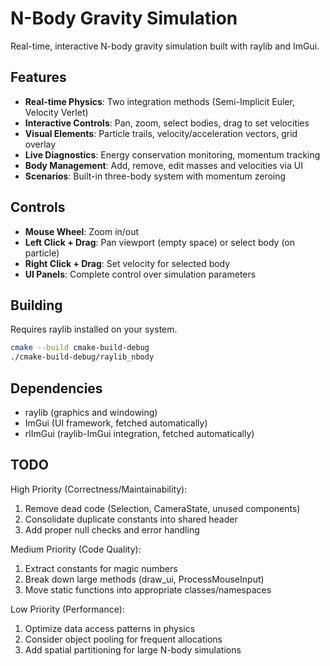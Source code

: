 # N-Body Gravity Simulation

Real-time, interactive N-body gravity simulation built with raylib and ImGui.

## Features

- **Real-time Physics**: Two integration methods (Semi-Implicit Euler, Velocity Verlet)
- **Interactive Controls**: Pan, zoom, select bodies, drag to set velocities
- **Visual Elements**: Particle trails, velocity/acceleration vectors, grid overlay
- **Live Diagnostics**: Energy conservation monitoring, momentum tracking
- **Body Management**: Add, remove, edit masses and velocities via UI
- **Scenarios**: Built-in three-body system with momentum zeroing

## Controls

- **Mouse Wheel**: Zoom in/out
- **Left Click + Drag**: Pan viewport (empty space) or select body (on particle)
- **Right Click + Drag**: Set velocity for selected body
- **UI Panels**: Complete control over simulation parameters

## Building

Requires raylib installed on your system.

```bash
cmake --build cmake-build-debug
./cmake-build-debug/raylib_nbody
```

## Dependencies

- raylib (graphics and windowing)
- ImGui (UI framework, fetched automatically)
- rlImGui (raylib-ImGui integration, fetched automatically)

## TODO

High Priority (Correctness/Maintainability):
1. Remove dead code (Selection, CameraState, unused components)
2. Consolidate duplicate constants into shared header
3. Add proper null checks and error handling

Medium Priority (Code Quality):
1. Extract constants for magic numbers
2. Break down large methods (draw_ui, ProcessMouseInput)
3. Move static functions into appropriate classes/namespaces

Low Priority (Performance):
1. Optimize data access patterns in physics
2. Consider object pooling for frequent allocations
3. Add spatial partitioning for large N-body simulations
